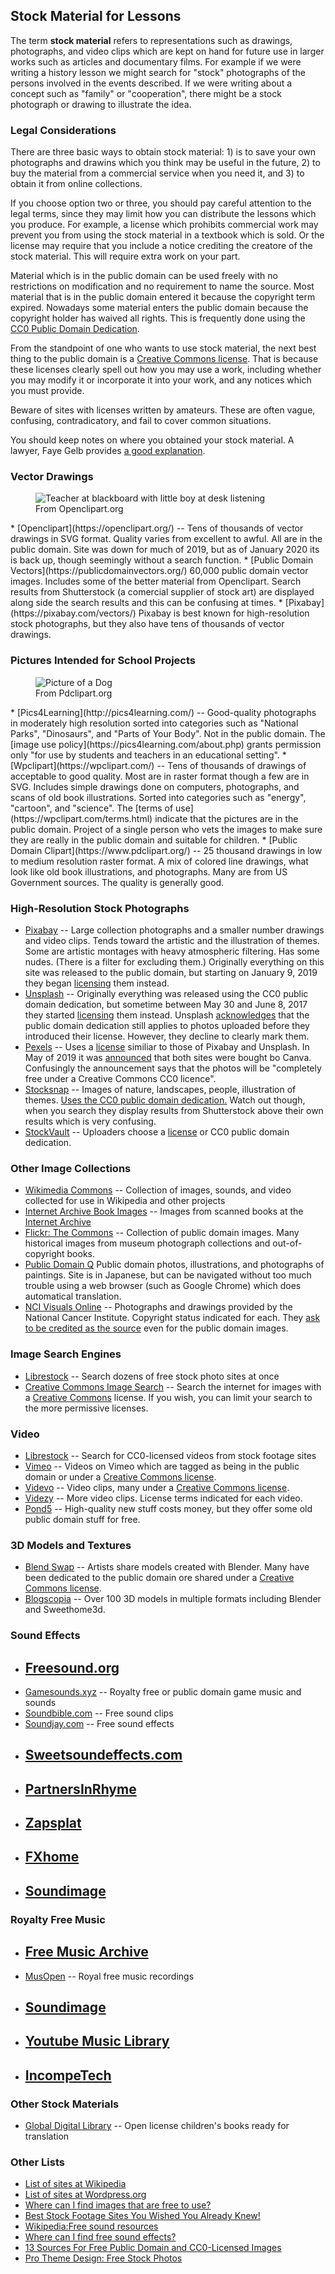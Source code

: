 ## Stock Material for Lessons

The term **stock material** refers to representations such as drawings,
photographs, and video clips which are kept on hand for future use in
larger works such as articles and documentary films. For example if we
were writing a history lesson we might search for "stock" photographs
of the persons involved in the events described. If we were writing about
a concept such as "family" or "cooperation", there might be a stock photograph
or drawing to illustrate the idea.

### Legal Considerations

There are three basic ways to obtain stock material: 1) is to save
your own photographs and drawins which you think may be useful in the future,
2) to buy the material from a commercial service when you need it, and 3)
to obtain it from online collections.

If you choose option two or three, you should pay careful attention to the
legal terms, since they may limit how you can distribute the lessons which you
produce. For example, a license which prohibits commercial work may prevent you
from using the stock material in a textbook which is sold. Or the license may
require that you include a notice crediting the creatore of the stock material.
This will require extra work on your part.

Material which is in the public domain can be used freely with no restrictions
on modification and no requirement to name the source. Most material that is
in the public domain entered it because the copyright term expired.
Nowadays some material enters the public domain because the copyright holder
has waived all rights. This is frequently done using the
[CC0 Public Domain Dedication](https://creativecommons.org/publicdomain/zero/1.0/).

From the standpoint of one who wants to use stock material, the next best thing
to the public domain is a [Creative Commons license](https://creativecommons.org/licenses).
That is because these licenses clearly spell out how you may use a work, including whether you may
modify it or incorporate it into your work, and any notices which you must provide.

Beware of sites with licenses written by amateurs. These are often vague, confusing,
contradicatory, and fail to cover common situations.

You should keep notes on where you obtained your stock material. A lawyer, Faye Gelb
provides [a good explanation](https://www.quora.com/What-is-the-best-way-to-get-free-pictures-for-my-website/answer/Faye-Gelb).

### Vector Drawings
<figure class="right_edge">
	<img src="images/publicdomainq-0007007wkjwpa.svg" alt="Teacher at blackboard with little boy at desk listening">
	<figcaption>From Openclipart.org</figcaption>
</figure>
* [Openclipart](https://openclipart.org/) --
	Tens of thousands of vector drawings in SVG format. Quality varies from
	excellent to awful. All are in the public domain. Site was down for
	much of 2019, but as of January 2020 its is back up, though seemingly
	without a search function.
* [Public Domain Vectors](https://publicdomainvectors.org/)
	60,000 public domain vector images. Includes some of the better
	material from Openclipart.
	Search results from Shutterstock (a comercial supplier of stock art)
	are displayed along side the search results and this can be confusing at times.
* [Pixabay](https://pixabay.com/vectors/)
	Pixabay is best known for high-resolution stock photographs, but they also
	have tens of thousands of vector drawings.

### Pictures Intended for School Projects
<figure class="right_edge">
	<img src="images/Airedale_Terrier.png" alt="Picture of a Dog">
	<figcaption>From Pdclipart.org</figcaption>
</figure>
</figure>
* [Pics4Learning](http://pics4learning.com/) --
	Good-quality photographs in moderately high resolution sorted into
	categories such as "National Parks", "Dinosaurs", and "Parts of Your Body".
	Not in the public domain. The [image use policy](https://pics4learning.com/about.php)
	grants permission only "for use by students and teachers in an educational setting".
* [Wpclipart](https://wpclipart.com/) --
	Tens of thousands of drawings of acceptable to good quality.
	Most are in raster format though a few are in SVG. Includes simple drawings
	done on computers, photographs, and scans of old book illustrations.
	Sorted into categories such as "energy", "cartoon", and "science".
	The [terms of use](https://wpclipart.com/terms.html) indicate that the
	pictures are in the public domain. Project of a single person who vets the
	images to make sure they are really in the public domain and suitable
	for children.
* [Public Domain Clipart](https://www.pdclipart.org/) --
	25 thousand drawings in low to medium resolution raster format. A mix of
	colored line drawings, what look like old book illustrations, and
	photographs. Many are from US Government sources. The quality is generally
	good. 

### High-Resolution Stock Photographs
* [Pixabay](https://pixabay.com/) --
	Large collection photographs and a smaller number drawings and video clips.
	Tends toward the artistic and the illustration of themes. Some are artistic
	montages with heavy atmospheric filtering.
	Has some nudes. (There is a filter for excluding them.)
	Originally everything on this site was released to the public domain,
	but starting on January 9, 2019 they began
	[licensing](https://pixabay.com/service/license/) them instead.
* [Unsplash](https://unsplash.com/) --
	Originally everything was released using the CC0 public domain dedication,
	but sometime between May 30 and June 8, 2017 they started
	[licensing](https://unsplash.com/terms) them instead.
	Unsplash [acknowledges](https://medium.com/@UserRoadmap/unsplash-is-no-longer-under-a-cc0-license-do-you-care-13d5656053b7)
	that the public domain dedication still applies to photos uploaded before they
	introduced their license. However, they decline to clearly mark them.
* [Pexels](https://www.pexels.com/) --
	Uses a [license](https://www.pexels.com/photo-license/) similiar to those of Pixabay and Unsplash.
	In May of 2019 it was [announced](https://about.canva.com/news/canva-acquires-pexels-pixabay/)
	that both sites were bought bo Canva. Confusingly the announcement says that the photos
	will be "completely free under a Creative Commons CC0 licence".
* [Stocksnap](https://stocksnap.io/) --
	Images of nature, landscapes, people, illustration of themes. [Uses the
	CC0 public domain dedication.](https://stocksnap.io/license)
	Watch out though, when you search they display
	results from Shutterstock above their own results which is very confusing.
* [StockVault](https://www.stockvault.net) --
	Uploaders choose a [license](https://www.stockvault.net/terms-of-use)
	or CC0 public domain dedication.

### Other Image Collections
* [Wikimedia Commons](https://commons.wikimedia.org/wiki/Main_Page) --
	Collection of images, sounds, and video collected for use in Wikipedia and
	other projects
* [Internet Archive Book Images](https://www.flickr.com/photos/internetarchivebookimages/) --
	Images from scanned books at the [Internet Archive](https://archive.org/)
* [Flickr: The Commons](https://www.flickr.com/commons) --
	Collection of public domain images. Many historical images from museum
	photograph collections and out-of-copyright books.
* [Public Domain Q](https://publicdomainq.net/)
	Public domain photos, illustrations, and photographs of paintings. Site is in
	Japanese, but can be navigated without too much trouble using a web browser
	(such as Google Chrome) which does automatical translation.
* [NCI Visuals Online](https://visualsonline.cancer.gov/) --
	Photographs and drawings provided by the National Cancer Institute.
	Copyright status indicated for each. They
	[ask to be credited as the source](https://visualsonline.cancer.gov/about.cfm)
	even for the public domain images.

### Image Search Engines
* [Librestock](https://librestock.com/) --
	Search dozens of free stock photo sites at once
* [Creative Commons Image Search](https://search.creativecommons.org/) --
	Search the internet for images with a [Creative Commons](https://creativecommons.org/)
	license. If you wish, you can limit your search to the more
	permissive licenses.

### Video
* [Librestock](https://video.librestock.com/) --
	Search for CC0-licensed videos from stock footage sites
* [Vimeo](https://vimeo.com/creativecommons) --
	Videos on Vimeo which are tagged as being in the public domain or under
	a [Creative Commons license](https://creativecommons.org/license).
* [Videvo](https://www.videvo.net/) --
	Video clips, many under a [Creative Commons license](https://creativecommons.org/license).
* [Videzy](https://www.videezy.com/) --
	More video clips. License terms indicated for each video.
* [Pond5](https://www.pond5.com/public-domain-curated-collections) --
	High-quality new stuff costs money, but they offer some old public
	domain stuff for free.

### 3D Models and Textures
* [Blend Swap](https://www.blendswap.com) --
	Artists share models created with Blender. Many have been dedicated to
	the public domain ore shared under a [Creative Commons license](https://creativecommons.org/licenses).
* [Blogscopia](https://resources.blogscopia.com) --
	Over 100 3D models in multiple formats including Blender and Sweethome3d.

### Sound Effects
* [Freesound.org](https://freesound.org)
	--
* [Gamesounds.xyz](https://gamesounds.xyz) --
	Royalty free or public domain game music and sounds
* [Soundbible.com](http://soundbible.com) --
	Free sound clips
* [Soundjay.com](https://www.soundjay.com) --
	Free sound effects
* [Sweetsoundeffects.com](http://sweetsoundeffects.com)
	--
* [PartnersInRhyme](https://www.partnersinrhyme.com/pir/PIRsfx.shtml)
	--
* [Zapsplat](https://www.zapsplat.com)
	--
* [FXhome](https://fxhome.com/sound-effects)
	--
* [Soundimage](http://soundimage.org)
	--

### Royalty Free Music
* [Free Music Archive](https://archive.org/details/freemusicarchive)
	--
* [MusOpen](https://musopen.org) --
	Royal free music recordings
* [Soundimage](http://soundimage.org)
	--
* [Youtube Music Library](https://www.youtube.com/audiolibrary/music)
	--
* [IncompeTech](http://incompetech.com/)
	--

### Other Stock Materials
* [Global Digital Library](https://home.digitallibrary.io/) --
	Open license children's books ready for translation

### Other Lists
* [List of sites at Wikipedia](https://commons.m.wikimedia.org/wiki/Commons:Free_media_resources/Photography)
* [List of sites at Wordpress.org](https://make.wordpress.org/themes/handbook/review/resources/#recommended-websites-for-images)
* [Where can I find images that are free to use?](https://www.quora.com/Where-can-I-find-images-that-are-free-to-use)
* [Best Stock Footage Sites You Wished You Already Knew!](https://blog.templatetoaster.com/best-stock-footage-sites/)
* [Wikipedia:Free sound resources](https://en.m.wikipedia.org/wiki/Wikipedia:Free_sound_resources)
* [Where can I find free sound effects?](https://sound.stackexchange.com/questions/25298/where-can-i-find-free-sound-effects)
* [13 Sources For Free Public Domain and CC0-Licensed Images](https://christianlivingbooks.com/13-sources-for-free-public-domain-and-cc0-licensed-images/)
* [Pro Theme Design: Free Stock Photos](https://prothemedesign.com/tools/free-stock-photos/)
